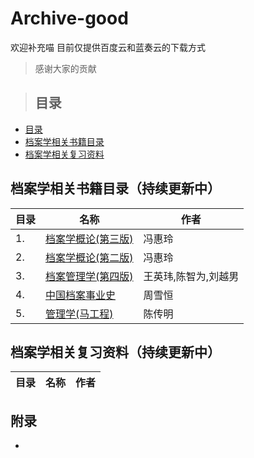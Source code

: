 # Archive-good
欢迎补充喵
目前仅提供百度云和蓝奏云的下载方式
>感谢大家的贡献


>## 目录

- [目录](#目录)
- [档案学相关书籍目录](#档案学相关书籍目录)
- [档案学相关复习资料](档案学相关复习资料)
## 档案学相关书籍目录（持续更新中）
| 目录                                  | 名称                   |作者               |
| ---------------------------------------- | ---------------------------------------- |----------------------------------------|
|1.|[档案学概论(第三版)]()|冯惠玲|
|2.|[档案学概论(第二版)]()|冯惠玲|
|3.|[档案管理学(第四版)]()|王英玮,陈智为,刘越男|
|4.|[中国档案事业史]()|周雪恒|
|5.|[管理学(马工程)]()|陈传明|

## 档案学相关复习资料（持续更新中）
| 目录                                  | 名称                   |作者               |
| ---------------------------------------- | ---------------------------------------- |----------------------------------------|

## 附录
-
